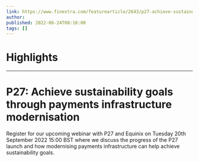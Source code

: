 ```yaml
---
link: https://www.finextra.com/featurearticle/2643/p27-achieve-sustainability-goals-through-payments-infrastructure-modernisation?utm_medium=rssfinextra&utm_source=finextrafeed
author: 
published: 2022-06-24T08:16:00
tags: []
---
```

# Highlights


---
# P27: Achieve sustainability goals through payments infrastructure modernisation
Register for our upcoming webinar with P27 and Equinix on Tuesday 20th September 2022 15:00 BST where we discuss the progress of the P27 launch and how modernising payments infrastructure can help achieve sustainability goals.